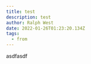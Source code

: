 ```yaml
---
title: test
description: test
author: Ralph West
date: 2022-01-26T01:23:20.134Z
tags:
  - from
---
```

asdfasdf
